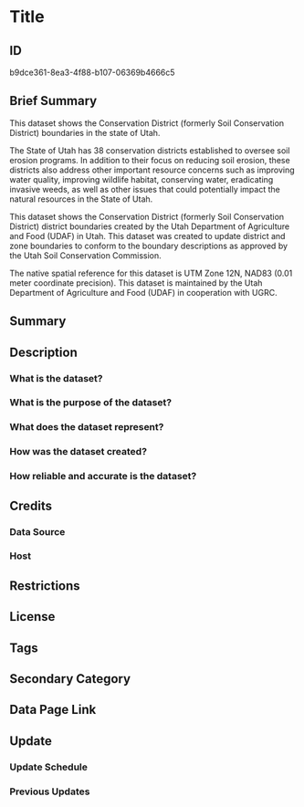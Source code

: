 # Title

## ID

b9dce361-8ea3-4f88-b107-06369b4666c5

## Brief Summary

This dataset shows the Conservation District (formerly Soil Conservation District) boundaries in the state of Utah.

The State of Utah has 38 conservation districts established to oversee soil erosion programs. In addition to their focus on reducing soil erosion, these districts also address other important resource concerns such as improving water quality, improving wildlife habitat, conserving water, eradicating invasive weeds, as well as other issues that could potentially impact the natural resources in the State of Utah.

This dataset shows the Conservation District (formerly Soil Conservation District) district boundaries created by the Utah Department of Agriculture and Food (UDAF) in Utah. This dataset was created to update district and zone boundaries to conform to the boundary descriptions as approved by the Utah Soil Conservation Commission.

The native spatial reference for this dataset is UTM Zone 12N, NAD83 (0.01 meter coordinate precision). This dataset is maintained by the Utah Department of Agriculture and Food (UDAF) in cooperation with UGRC.

## Summary

## Description

### What is the dataset?

### What is the purpose of the dataset?

### What does the dataset represent?

### How was the dataset created?

### How reliable and accurate is the dataset?

## Credits

### Data Source

### Host

## Restrictions

## License

## Tags

## Secondary Category

## Data Page Link

## Update

### Update Schedule

### Previous Updates
